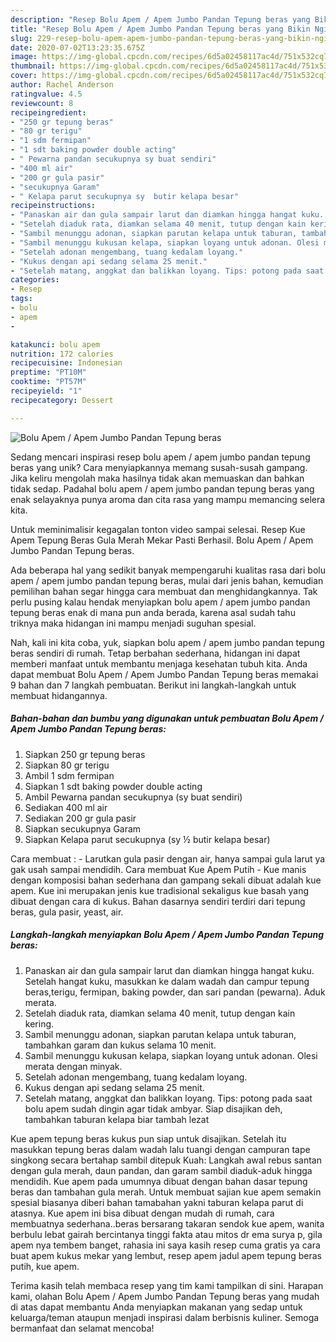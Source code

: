 ```yaml
---
description: "Resep Bolu Apem / Apem Jumbo Pandan Tepung beras yang Bikin Ngiler"
title: "Resep Bolu Apem / Apem Jumbo Pandan Tepung beras yang Bikin Ngiler"
slug: 229-resep-bolu-apem-apem-jumbo-pandan-tepung-beras-yang-bikin-ngiler
date: 2020-07-02T13:23:35.675Z
image: https://img-global.cpcdn.com/recipes/6d5a02458117ac4d/751x532cq70/bolu-apem-apem-jumbo-pandan-tepung-beras-foto-resep-utama.jpg
thumbnail: https://img-global.cpcdn.com/recipes/6d5a02458117ac4d/751x532cq70/bolu-apem-apem-jumbo-pandan-tepung-beras-foto-resep-utama.jpg
cover: https://img-global.cpcdn.com/recipes/6d5a02458117ac4d/751x532cq70/bolu-apem-apem-jumbo-pandan-tepung-beras-foto-resep-utama.jpg
author: Rachel Anderson
ratingvalue: 4.5
reviewcount: 8
recipeingredient:
- "250 gr tepung beras"
- "80 gr terigu"
- "1 sdm fermipan"
- "1 sdt baking powder double acting"
- " Pewarna pandan secukupnya sy buat sendiri"
- "400 ml air"
- "200 gr gula pasir"
- "secukupnya Garam"
- " Kelapa parut secukupnya sy  butir kelapa besar"
recipeinstructions:
- "Panaskan air dan gula sampair larut dan diamkan hingga hangat kuku. Setelah hangat kuku, masukkan ke dalam wadah dan campur tepung beras,terigu, fermipan, baking powder, dan sari pandan (pewarna). Aduk merata."
- "Setelah diaduk rata, diamkan selama 40 menit, tutup dengan kain kering."
- "Sambil menunggu adonan, siapkan parutan kelapa untuk taburan, tambahkan garam dan kukus selama 10 menit."
- "Sambil menunggu kukusan kelapa, siapkan loyang untuk adonan. Olesi merata dengan minyak."
- "Setelah adonan mengembang, tuang kedalam loyang."
- "Kukus dengan api sedang selama 25 menit."
- "Setelah matang, anggkat dan balikkan loyang. Tips: potong pada saat bolu apem sudah dingin agar tidak ambyar. Siap disajikan deh, tambahkan taburan kelapa biar tambah lezat"
categories:
- Resep
tags:
- bolu
- apem
- 

katakunci: bolu apem  
nutrition: 172 calories
recipecuisine: Indonesian
preptime: "PT10M"
cooktime: "PT57M"
recipeyield: "1"
recipecategory: Dessert

---
```



![Bolu Apem / Apem Jumbo Pandan Tepung beras](https://img-global.cpcdn.com/recipes/6d5a02458117ac4d/751x532cq70/bolu-apem-apem-jumbo-pandan-tepung-beras-foto-resep-utama.jpg)

Sedang mencari inspirasi resep bolu apem / apem jumbo pandan tepung beras yang unik? Cara menyiapkannya memang susah-susah gampang. Jika keliru mengolah maka hasilnya tidak akan memuaskan dan bahkan tidak sedap. Padahal bolu apem / apem jumbo pandan tepung beras yang enak selayaknya punya aroma dan cita rasa yang mampu memancing selera kita.

Untuk meminimalisir kegagalan tonton video sampai selesai. Resep Kue Apem Tepung Beras Gula Merah Mekar Pasti Berhasil. Bolu Apem / Apem Jumbo Pandan Tepung beras.

Ada beberapa hal yang sedikit banyak mempengaruhi kualitas rasa dari bolu apem / apem jumbo pandan tepung beras, mulai dari jenis bahan, kemudian pemilihan bahan segar hingga cara membuat dan menghidangkannya. Tak perlu pusing kalau hendak menyiapkan bolu apem / apem jumbo pandan tepung beras enak di mana pun anda berada, karena asal sudah tahu triknya maka hidangan ini mampu menjadi suguhan spesial.


Nah, kali ini kita coba, yuk, siapkan bolu apem / apem jumbo pandan tepung beras sendiri di rumah. Tetap berbahan sederhana, hidangan ini dapat memberi manfaat untuk membantu menjaga kesehatan tubuh kita. Anda dapat membuat Bolu Apem / Apem Jumbo Pandan Tepung beras memakai 9 bahan dan 7 langkah pembuatan. Berikut ini langkah-langkah untuk membuat hidangannya.

<!--inarticleads1-->

##### Bahan-bahan dan bumbu yang digunakan untuk pembuatan Bolu Apem / Apem Jumbo Pandan Tepung beras:

1. Siapkan 250 gr tepung beras
1. Siapkan 80 gr terigu
1. Ambil 1 sdm fermipan
1. Siapkan 1 sdt baking powder double acting
1. Ambil  Pewarna pandan secukupnya (sy buat sendiri)
1. Sediakan 400 ml air
1. Sediakan 200 gr gula pasir
1. Siapkan secukupnya Garam
1. Siapkan  Kelapa parut secukupnya (sy ½ butir kelapa besar)


Cara membuat : - Larutkan gula pasir dengan air, hanya sampai gula larut ya gak usah sampai mendidih. Cara membuat Kue Apem Putih - Kue manis dengan komposisi bahan sederhana dan gampang sekali dibuat adalah kue apem. Kue ini merupakan jenis kue tradisional sekaligus kue basah yang dibuat dengan cara di kukus. Bahan dasarnya sendiri terdiri dari tepung beras, gula pasir, yeast, air. 

<!--inarticleads2-->

##### Langkah-langkah menyiapkan Bolu Apem / Apem Jumbo Pandan Tepung beras:

1. Panaskan air dan gula sampair larut dan diamkan hingga hangat kuku. Setelah hangat kuku, masukkan ke dalam wadah dan campur tepung beras,terigu, fermipan, baking powder, dan sari pandan (pewarna). Aduk merata.
1. Setelah diaduk rata, diamkan selama 40 menit, tutup dengan kain kering.
1. Sambil menunggu adonan, siapkan parutan kelapa untuk taburan, tambahkan garam dan kukus selama 10 menit.
1. Sambil menunggu kukusan kelapa, siapkan loyang untuk adonan. Olesi merata dengan minyak.
1. Setelah adonan mengembang, tuang kedalam loyang.
1. Kukus dengan api sedang selama 25 menit.
1. Setelah matang, anggkat dan balikkan loyang. Tips: potong pada saat bolu apem sudah dingin agar tidak ambyar. Siap disajikan deh, tambahkan taburan kelapa biar tambah lezat


Kue apem tepung beras kukus pun siap untuk disajikan. Setelah itu masukkan tepung beras dalam wadah lalu tuangi dengan campuran tape singkong secara bertahap sambil ditepuk Kuah: Langkah awal rebus santan dengan gula merah, daun pandan, dan garam sambil diaduk-aduk hingga mendidih. Kue apem pada umumnya dibuat dengan bahan dasar tepung beras dan tambahan gula merah. Untuk membuat sajian kue apem semakin spesial biasanya diberi bahan tamabahan yakni taburan kelapa parut di atasnya. Kue apem ini bisa dibuat dengan mudah di rumah, cara membuatnya sederhana..beras bersarang takaran sendok kue apem, wanita berbulu lebat gairah bercintanya tinggi fakta atau mitos dr ema surya p, gila apem nya tembem banget, rahasia ini saya kasih resep cuma gratis ya cara buat apem kukus mekar yang lembut, resep apem jadul apem tepung beras putih, kue apem. 

Terima kasih telah membaca resep yang tim kami tampilkan di sini. Harapan kami, olahan Bolu Apem / Apem Jumbo Pandan Tepung beras yang mudah di atas dapat membantu Anda menyiapkan makanan yang sedap untuk keluarga/teman ataupun menjadi inspirasi dalam berbisnis kuliner. Semoga bermanfaat dan selamat mencoba!
